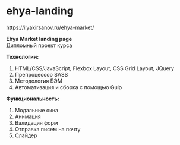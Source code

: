 # ehya-landing
https://ilyakirsanov.ru/ehya-market/

**Ehya Market landing page**  
Дипломный проект курса

**Технологии:** 
1) HTML/CSS/JavaScript, Flexbox Layout, CSS Grid Layout, JQuery 
2) Препроцессор SASS 
3) Методология БЭМ 
5) Автоматизация и сборка с помощью Gulp

**Функциональность:** 
1) Модальные окна 
2) Анимация
3) Валидация форм 
4) Отправка писем на почту
5) Слайдер
